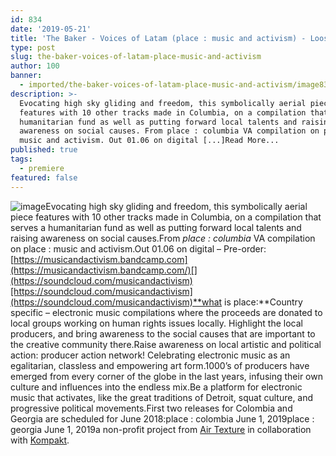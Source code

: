 ```yaml
---
id: 834
date: '2019-05-21'
title: 'The Baker - Voices of Latam (place : music and activism) - Loose Lips'
type: post
slug: the-baker-voices-of-latam-place-music-and-activism
author: 100
banner:
  - imported/the-baker-voices-of-latam-place-music-and-activism/image834.jpeg
description: >-
  Evocating high sky gliding and freedom, this symbolically aerial piece
  features with 10 other tracks made in Columbia, on a compilation that serves a
  humanitarian fund as well as putting forward local talents and raising
  awareness on social causes. From place : columbia VA compilation on place :
  music and activism. Out 01.06 on digital [...]Read More...
published: true
tags:
  - premiere
featured: false
---
```

![image](../imported/the-baker-voices-of-latam-place-music-and-activism/image834.jpeg)Evocating high sky gliding and freedom, this symbolically aerial piece features with 10 other tracks made in Columbia, on a compilation that serves a humanitarian fund as well as putting forward local talents and raising awareness on social causes.From _place : columbia_ VA compilation on place : music and activism.Out 01.06 on digital – Pre-order: [](https://musicandactivism.bandcamp.com/)[https://musicandactivism.bandcamp.com](https://musicandactivism.bandcamp.com/)[](https://soundcloud.com/musicandactivism)[https://soundcloud.com/musicandactivism](https://soundcloud.com/musicandactivism)**what is place:**Country specific – electronic music compilations where the proceeds are donated to local groups working on human rights issues locally. Highlight the local producers, and bring awareness to the social causes that are important to the creative community there.Raise awareness on local artistic and political action: producer action network! Celebrating electronic music as an egalitarian, classless and empowering art form.1000’s of producers have emerged from every corner of the globe in the last years, infusing their own culture and influences into the endless mix.Be a platform for electronic music that activates, like the great traditions of Detroit, squat culture, and progressive political movements.First two releases for Colombia and Georgia are scheduled for June 2018:place : colombia June 1, 2019place : georgia June 1, 2019a non-profit project from [Air Texture](https://stores.airtexture.com/) in collaboration with [Kompakt](https://kompakt.fm/).